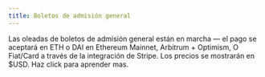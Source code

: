 ```yaml
---
title: Boletos de admisión general
---
```

Las oleadas de boletos de admisión general están en marcha — el pago se aceptará en ETH o DAI en Ethereum Mainnet, Arbitrum + Optimism, O Fiat/Card a través de la integración de Stripe. Los precios se mostrarán en $USD. Haz click para aprender mas.